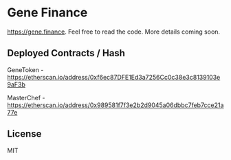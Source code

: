 # Gene Finance

https://gene.finance. Feel free to read the code. More details coming soon.


## Deployed Contracts / Hash

GeneToken - https://etherscan.io/address/0xf6ec87DFE1Ed3a7256Cc0c38e3c8139103e9aF3b

MasterChef - https://etherscan.io/address/0x989581f7f3e2b2d9045a06dbbc7feb7cce21a77e


## License

MIT